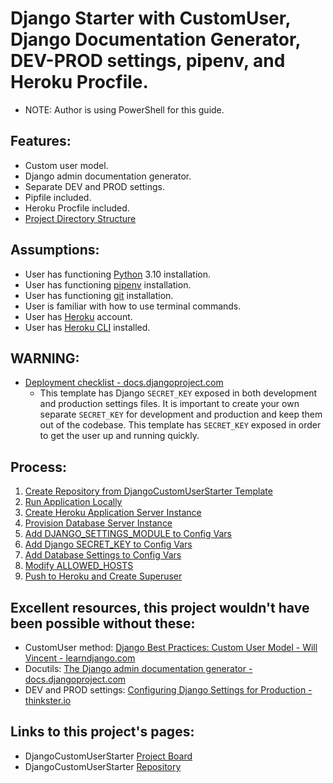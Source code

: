 # Django Starter with CustomUser, Django Documentation Generator, DEV-PROD settings, pipenv, and Heroku Procfile.

* NOTE: Author is using PowerShell for this guide.

## Features:
* Custom user model.
* Django admin documentation generator.
* Separate DEV and PROD settings.
* Pipfile included.
* Heroku Procfile included.
* [Project Directory Structure](notes/00_directory_structure.md)

## Assumptions:
* User has functioning [Python](https://www.python.org/downloads/) 3.10 installation.
* User has functioning [pipenv](https://pypi.org/project/pipenv/) installation.
* User has functioning [git](https://git-scm.com/downloads) installation.
* User is familiar with how to use terminal commands.
* User has [Heroku](https://www.heroku.com/) account.
* User has [Heroku CLI](https://devcenter.heroku.com/articles/heroku-cli#install-the-heroku-cli) installed.

## **WARNING:**
* [Deployment checklist - docs.djangoproject.com](https://docs.djangoproject.com/en/4.0/howto/deployment/checklist/)
    * This template has Django `SECRET_KEY` exposed in both development and production settings files. It is important to create your own separate `SECRET_KEY` for development and production and keep them out of the codebase. This template has `SECRET_KEY` exposed in order to get the user up and running quickly.

## Process:
1. [Create Repository from DjangoCustomUserStarter Template](notes/01_create_repository_from_template.md)
1. [Run Application Locally](notes/02_run_application_locally.md)
1. [Create Heroku Application Server Instance](notes/03_create_heroku_application_server_instance.md)
1. [Provision Database Server Instance](notes/04_provision_database_server_instance.md)
1. [Add DJANGO_SETTINGS_MODULE to Config Vars](notes/05_add_django_settings_module_to_config_vars.md)
1. [Add Django SECRET_KEY to Config Vars](notes/06_add_secret_key_to_config_vars.md)
1. [Add Database Settings to Config Vars](notes/07_add_database_settings_to_config_vars.md)
1. [Modify ALLOWED_HOSTS](notes/08_modify_allowed_hosts.md)
1. [Push to Heroku and Create Superuser](notes/09_push_to_heroku_and_createsuperuser.md)

## Excellent resources, this project wouldn't have been possible without these:
* CustomUser method: [Django Best Practices: Custom User Model - Will Vincent - learndjango.com](https://learndjango.com/tutorials/django-custom-user-model)
* Docutils: [The Django admin documentation generator - docs.djangoproject.com](https://docs.djangoproject.com/en/4.0/ref/contrib/admin/admindocs/)
* DEV and PROD settings: [Configuring Django Settings for Production - thinkster.io](https://thinkster.io/tutorials/configuring-django-settings-for-production)

## Links to this project's pages:
* DjangoCustomUserStarter [Project Board](https://github.com/brucestull/DjangoCustomUserStarter/projects/1)
* DjangoCustomUserStarter [Repository](https://github.com/brucestull/DjangoCustomUserStarter)
